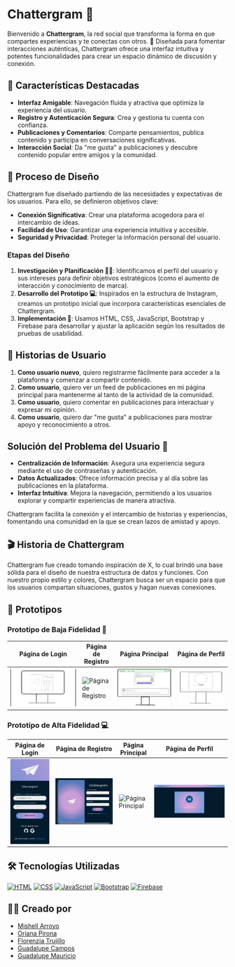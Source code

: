 # Chattergram 📲

Bienvenido a **Chattergram**, la red social que transforma la forma en que compartes experiencias y te conectas con otros. 🌟 Diseñada para fomentar interacciones auténticas, Chattergram ofrece una interfaz intuitiva y potentes funcionalidades para crear un espacio dinámico de discusión y conexión.

## 🚀 Características Destacadas

- **Interfaz Amigable**: Navegación fluida y atractiva que optimiza la experiencia del usuario.
- **Registro y Autenticación Segura**: Crea y gestiona tu cuenta con confianza.
- **Publicaciones y Comentarios**: Comparte pensamientos, publica contenido y participa en conversaciones significativas.
- **Interacción Social**: Da "me gusta" a publicaciones y descubre contenido popular entre amigos y la comunidad.

## 🧩 Proceso de Diseño

Chattergram fue diseñado partiendo de las necesidades y expectativas de los usuarios. Para ello, se definieron objetivos clave:

- **Conexión Significativa**: Crear una plataforma acogedora para el intercambio de ideas.
- **Facilidad de Uso**: Garantizar una experiencia intuitiva y accesible.
- **Seguridad y Privacidad**: Proteger la información personal del usuario.

### Etapas del Diseño

1. **Investigación y Planificación 🏋️‍♀️**: Identificamos el perfil del usuario y sus intereses para definir objetivos estratégicos (como el aumento de interacción y conocimiento de marca).
2. **Desarrollo del Prototipo 💻**: Inspirados en la estructura de Instagram, creamos un prototipo inicial que incorpora características esenciales de Chattergram.
3. **Implementación 🔎**: Usamos HTML, CSS, JavaScript, Bootstrap y Firebase para desarrollar y ajustar la aplicación según los resultados de pruebas de usabilidad.

## 📜 Historias de Usuario

1. **Como usuario nuevo**, quiero registrarme fácilmente para acceder a la plataforma y comenzar a compartir contenido.
2. **Como usuario**, quiero ver un feed de publicaciones en mi página principal para mantenerme al tanto de la actividad de la comunidad.
3. **Como usuario**, quiero comentar en publicaciones para interactuar y expresar mi opinión.
4. **Como usuario**, quiero dar "me gusta" a publicaciones para mostrar apoyo y reconocimiento a otros.

## Solución del Problema del Usuario 📢

- **Centralización de Información**: Asegura una experiencia segura mediante el uso de contraseñas y autenticación.
- **Datos Actualizados**: Ofrece información precisa y al día sobre las publicaciones en la plataforma.
- **Interfaz Intuitiva**: Mejora la navegación, permitiendo a los usuarios explorar y compartir experiencias de manera atractiva.

Chattergram facilita la conexión y el intercambio de historias y experiencias, fomentando una comunidad en la que se crean lazos de amistad y apoyo.

## 🎬 Historia de Chattergram

Chattergram fue creado tomando inspiración de X, lo cual brindó una base sólida para el diseño de nuestra estructura de datos y funciones. Con nuestro propio estilo y colores, Chattergram busca ser un espacio para que los usuarios compartan situaciones, gustos y hagan nuevas conexiones.


## 📌 Prototipos

### Prototipo de Baja Fidelidad 📝

| Página de Login | Página de Registro | Página Principal | Página de Perfil |
| --------------- | ----------------- | ---------------- | ---------------- |
| ![Inicio de Sesión](./assets/img/Prot.Baj.Login.jpg) | ![Página de Registro]() | ![Página Principal](./assets/img/image-1.png) | ![Perfil](./assets/img/Prot.Baj.Perfil.png) |

### Prototipo de Alta Fidelidad 💻

| Página de Login | Página de Registro | Página Principal | Página de Perfil |
| --------------- | ----------------- | ---------------- | ---------------- |
| ![Inicio de Sesión](./assets/img/UI%20Página%20de%20Inicio%20de%20Sesión.png) | ![Página de Registro](./assets/img/UI%20Registro.png) | ![Página Principal](./assets/img/UI%20Página%20Principal.png) | ![Perfil](./assets/img/UI%20Perfil.png) |

## 🛠️ Tecnologías Utilizadas

[![HTML](https://img.shields.io/badge/HTML-%23E34F26.svg?logo=html5&logoColor=white)](#)
[![CSS](https://img.shields.io/badge/CSS-1572B6?logo=css3&logoColor=fff)](#)
[![JavaScript](https://img.shields.io/badge/JavaScript-F7DF1E?logo=javascript&logoColor=000)](#)
[![Bootstrap](https://img.shields.io/badge/-Bootstrap-563D7C?style=flat-square&logo=bootstrap)](#)
[![Firebase](https://img.shields.io/badge/Firebase-FFCA28?style=flat-square&logo=firebase&logoColor=black)](#)

## 👩‍💻 Creado por

- [Mishell Arroyo](https://github.com/Mishell-A)
- [Oriana Pirona](https://github.com/ori27-ops)
- [Florenzia Trujillo](https://github.com/Brizett-TB)
- [Guadalupe Campos](https://github.com/GuadalupeCampos)
- [Guadalupe Mauricio](https://github.com/guadalupe56-dot)
